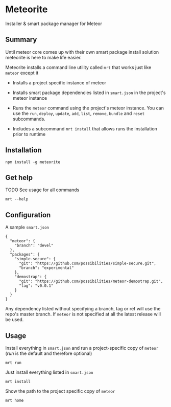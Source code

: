 # Meteorite

Installer & smart package manager for Meteor

## Summary

Until meteor core comes up with their own smart package install solution meteorite is here to make life easier.

Meteorite installs a command line utility called `mrt` that works just like `meteor` except it

  * Installs a project specific instance of meteor

  * Installs smart package dependencies listed in `smart.json` in the project's meteor instance

  * Runs the `meteor` command using the project's meteor instance. You can use the `run`, `deploy`, `update`, `add`, `list`, `remove`, `bundle` and `reset` subcommands.

  * Includes a subcommand `mrt install` that allows runs the installation prior to runtime

## Installation

    npm install -g meteorite

## Get help

TODO See usage for all commands

    mrt --help

## Configuration

A sample `smart.json`

    {
      "meteor": {
        "branch": "devel"
      },
      "packages": {
        "simple-secure": {
          "git": "https://github.com/possibilities/simple-secure.git",
          "branch": "experimental"
        },
        "demostrap": {
          "git": "https://github.com/possibilities/meteor-demostrap.git",
          "tag": "v0.0.1"
        }
      }
    }

Any dependency listed without specifying a branch, tag or ref will use the repo's master branch. If `meteor` is not specified at all the latest release will be used.

## Usage

Install everything in `smart.json` and run a project-specific copy of `meteor` (*run* is the default and therefore optional)

    mrt run
    
Just install everything listed in `smart.json`

    mrt install

Show the path to the project specific copy of `meteor`

    mrt home
